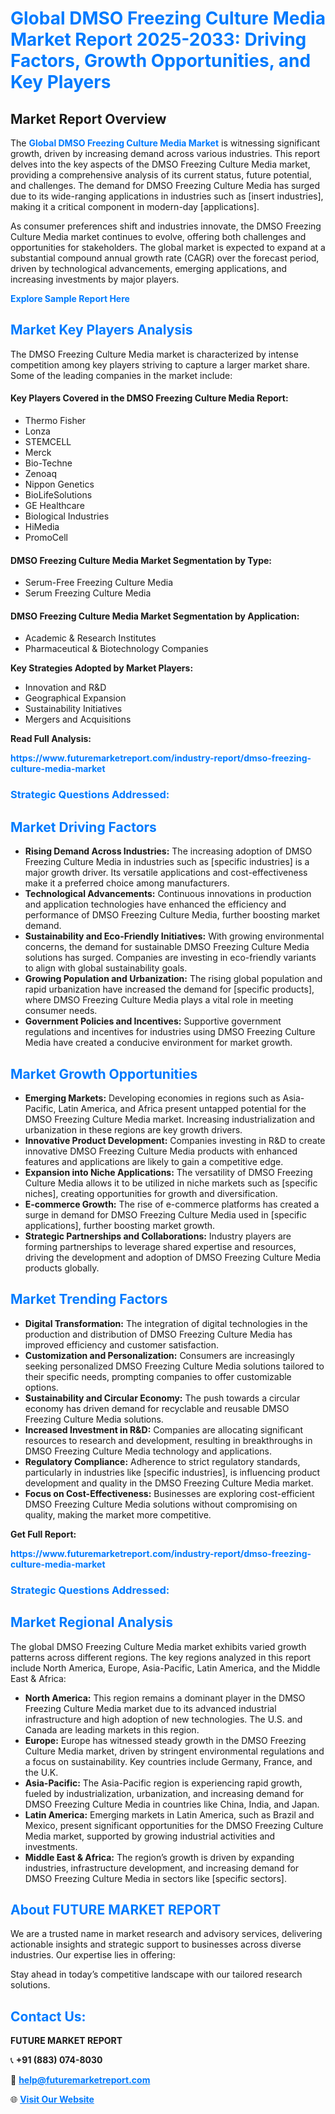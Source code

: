 <h1 style="color: #007BFF;">Global DMSO Freezing Culture Media Market Report 2025-2033: Driving Factors, Growth Opportunities, and Key Players</h1>

<section id="overview">
<h2>Market Report Overview</h2>
<p>The <a href="https://www.futuremarketreport.com/industry-report/dmso-freezing-culture-media-market" style="color: #007BFF; text-decoration: none;"><strong>Global DMSO Freezing Culture Media Market</strong></a> is witnessing significant growth, driven by increasing demand across various industries. This report delves into the key aspects of the DMSO Freezing Culture Media market, providing a comprehensive analysis of its current status, future potential, and challenges. The demand for DMSO Freezing Culture Media has surged due to its wide-ranging applications in industries such as [insert industries], making it a critical component in modern-day [applications].</p>
<p>As consumer preferences shift and industries innovate, the DMSO Freezing Culture Media market continues to evolve, offering both challenges and opportunities for stakeholders. The global market is expected to expand at a substantial compound annual growth rate (CAGR) over the forecast period, driven by technological advancements, emerging applications, and increasing investments by major players.</p>
</section>

<section id="overview">
<p><a href="https://www.futuremarketreport.com/request-sample/reportId=78190" style="color: #007BFF; text-decoration: none;"><strong>Explore Sample Report Here</strong></a></p>
</section>

<section id="key-players">
<h2 style="color: #007BFF;">Market Key Players Analysis</h2>
<p>The DMSO Freezing Culture Media market is characterized by intense competition among key players striving to capture a larger market share. Some of the leading companies in the market include:</p>
<h4>Key Players Covered in the DMSO Freezing Culture Media Report:</h4>
<ul><li>Thermo Fisher</li><li>Lonza</li><li>STEMCELL</li><li>Merck</li><li>Bio-Techne</li><li>Zenoaq</li><li>Nippon Genetics</li><li>BioLifeSolutions</li><li>GE Healthcare</li><li>Biological Industries</li><li>HiMedia</li><li>PromoCell</li></ul>
<h4>DMSO Freezing Culture Media Market Segmentation by Type:</h4>
<ul><li>Serum-Free Freezing Culture Media</li><li>Serum Freezing Culture Media</li></ul>

<h4>DMSO Freezing Culture Media Market Segmentation by Application:</h4>
<ul><li>Academic &amp; Research Institutes</li><li>Pharmaceutical &amp; Biotechnology Companies</li></ul>
<p><strong>Key Strategies Adopted by Market Players:</strong></p>
<ul>
<li>Innovation and R&D</li>
<li>Geographical Expansion</li>
<li>Sustainability Initiatives</li>
<li>Mergers and Acquisitions</li>
</ul>
</section>

<section>
<p><strong>Read Full Analysis: </strong></p><a href="https://www.futuremarketreport.com/industry-report/dmso-freezing-culture-media-market" style="color: #007BFF; text-decoration: none;"><strong>https://www.futuremarketreport.com/industry-report/dmso-freezing-culture-media-market</strong></a>
<h3 style="color: #007BFF;">Strategic Questions Addressed:</h3>
</section>

<section id="driving-factors">
<h2 style="color: #007BFF;">Market Driving Factors</h2>
<ul>
<li><strong>Rising Demand Across Industries:</strong> The increasing adoption of DMSO Freezing Culture Media in industries such as [specific industries] is a major growth driver. Its versatile applications and cost-effectiveness make it a preferred choice among manufacturers.</li>
<li><strong>Technological Advancements:</strong> Continuous innovations in production and application technologies have enhanced the efficiency and performance of DMSO Freezing Culture Media, further boosting market demand.</li>
<li><strong>Sustainability and Eco-Friendly Initiatives:</strong> With growing environmental concerns, the demand for sustainable DMSO Freezing Culture Media solutions has surged. Companies are investing in eco-friendly variants to align with global sustainability goals.</li>
<li><strong>Growing Population and Urbanization:</strong> The rising global population and rapid urbanization have increased the demand for [specific products], where DMSO Freezing Culture Media plays a vital role in meeting consumer needs.</li>
<li><strong>Government Policies and Incentives:</strong> Supportive government regulations and incentives for industries using DMSO Freezing Culture Media have created a conducive environment for market growth.</li>
</ul>
</section>

<section id="growth-opportunities">
<h2 style="color: #007BFF;">Market Growth Opportunities</h2>
<ul>
<li><strong>Emerging Markets:</strong> Developing economies in regions such as Asia-Pacific, Latin America, and Africa present untapped potential for the DMSO Freezing Culture Media market. Increasing industrialization and urbanization in these regions are key growth drivers.</li>
<li><strong>Innovative Product Development:</strong> Companies investing in R&D to create innovative DMSO Freezing Culture Media products with enhanced features and applications are likely to gain a competitive edge.</li>
<li><strong>Expansion into Niche Applications:</strong> The versatility of DMSO Freezing Culture Media allows it to be utilized in niche markets such as [specific niches], creating opportunities for growth and diversification.</li>
<li><strong>E-commerce Growth:</strong> The rise of e-commerce platforms has created a surge in demand for DMSO Freezing Culture Media used in [specific applications], further boosting market growth.</li>
<li><strong>Strategic Partnerships and Collaborations:</strong> Industry players are forming partnerships to leverage shared expertise and resources, driving the development and adoption of DMSO Freezing Culture Media products globally.</li>
</ul>
</section>

<section id="trending-factors">
<h2 style="color: #007BFF;">Market Trending Factors</h2>
<ul>
<li><strong>Digital Transformation:</strong> The integration of digital technologies in the production and distribution of DMSO Freezing Culture Media has improved efficiency and customer satisfaction.</li>
<li><strong>Customization and Personalization:</strong> Consumers are increasingly seeking personalized DMSO Freezing Culture Media solutions tailored to their specific needs, prompting companies to offer customizable options.</li>
<li><strong>Sustainability and Circular Economy:</strong> The push towards a circular economy has driven demand for recyclable and reusable DMSO Freezing Culture Media solutions.</li>
<li><strong>Increased Investment in R&D:</strong> Companies are allocating significant resources to research and development, resulting in breakthroughs in DMSO Freezing Culture Media technology and applications.</li>
<li><strong>Regulatory Compliance:</strong> Adherence to strict regulatory standards, particularly in industries like [specific industries], is influencing product development and quality in the DMSO Freezing Culture Media market.</li>
<li><strong>Focus on Cost-Effectiveness:</strong> Businesses are exploring cost-efficient DMSO Freezing Culture Media solutions without compromising on quality, making the market more competitive.</li>
</ul>
</section>

<section>
<p><strong>Get Full Report: </strong></p><a href="https://www.futuremarketreport.com/industry-report/dmso-freezing-culture-media-market" style="color: #007BFF; text-decoration: none;"><strong>https://www.futuremarketreport.com/industry-report/dmso-freezing-culture-media-market</strong></a>
<h3 style="color: #007BFF;">Strategic Questions Addressed:</h3>
</section>


<section id="regional-analysis">
<h2 style="color: #007BFF;">Market Regional Analysis</h2>
<p>The global DMSO Freezing Culture Media market exhibits varied growth patterns across different regions. The key regions analyzed in this report include North America, Europe, Asia-Pacific, Latin America, and the Middle East & Africa:</p>
<ul>
<li><strong>North America:</strong> This region remains a dominant player in the DMSO Freezing Culture Media market due to its advanced industrial infrastructure and high adoption of new technologies. The U.S. and Canada are leading markets in this region.</li>
<li><strong>Europe:</strong> Europe has witnessed steady growth in the DMSO Freezing Culture Media market, driven by stringent environmental regulations and a focus on sustainability. Key countries include Germany, France, and the U.K.</li>
<li><strong>Asia-Pacific:</strong> The Asia-Pacific region is experiencing rapid growth, fueled by industrialization, urbanization, and increasing demand for DMSO Freezing Culture Media in countries like China, India, and Japan.</li>
<li><strong>Latin America:</strong> Emerging markets in Latin America, such as Brazil and Mexico, present significant opportunities for the DMSO Freezing Culture Media market, supported by growing industrial activities and investments.</li>
<li><strong>Middle East & Africa:</strong> The region’s growth is driven by expanding industries, infrastructure development, and increasing demand for DMSO Freezing Culture Media in sectors like [specific sectors].</li>
</ul>
</section>

<footer>
<h2 style="color: #007BFF;">About FUTURE MARKET REPORT</h2>
<p>We are a trusted name in market research and advisory services, delivering actionable insights and strategic support to businesses across diverse industries. Our expertise lies in offering:</p>

<p>Stay ahead in today’s competitive landscape with our tailored research solutions.</p>

<h2 style="color: #007BFF;">Contact Us:</h2>
<p><strong>FUTURE MARKET REPORT</strong></p>
<p>📞 <strong>+91 (883) 074-8030</strong></p>
<p>📧 <strong><a href="mailto:help@futuremarketreport.com" style="color: #007BFF;">help@futuremarketreport.com</a></strong></p>
<p>🌐 <strong><a href="https://www.futuremarketreport.com/" style="color: #007BFF;">Visit Our Website</a></strong></p>
</footer>
